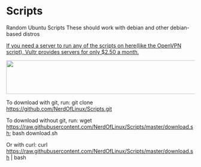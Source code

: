 # Scripts
Random Ubuntu Scripts
These should work with debian and other debian-based distros

<a href="http://www.vultr.com/?ref=7127461">If you need a server to run any of the scripts on here(like the OpenVPN script), Vultr provides servers for only $2.50 a month. </a>

<a href="https://www.vultr.com/?ref=7127461"><img src="https://www.vultr.com/media/banner_1.png" width="728" height="90"></a>

To download with git, run: git clone https://github.com/NerdOfLinux/Scripts.git

To download without git, run: wget https://raw.githubusercontent.com/NerdOfLinux/Scripts/master/download.sh; bash download.sh

Or with curl: curl https://raw.githubusercontent.com/NerdOfLinux/Scripts/master/download.sh | bash

